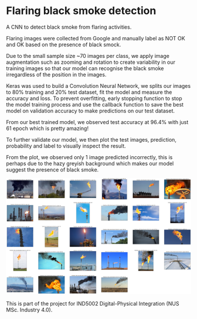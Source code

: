 # Flaring black smoke detection
A CNN to detect black smoke from flaring activities.

Flaring images were collected from Google and manually label as NOT OK and OK based on the presence of black smock.

Due to the small sample size ~70 images per class, we apply image augmentation such as zooming and rotation to create variability in our training images so that our model can recognise the black smoke irregardless of the position in the images.

Keras was used to build a Convolution Neural Network, we splits our images to 80% training and 20% test dataset, fit the model and measure the accuracy and loss. To prevent overfitting, early stopping function to stop the model training process and use the callback function to save the best model on validation accuracy to make predictions on our test dataset.

From our best trained model, we observed test accuracy at 96.4% with just 61 epoch which is pretty amazing! 

To further validate our model, we then plot the test images, prediction, probability and label to visually inspect the result. 

From the plot, we observed only 1 image predicted incorrectly, this is perhaps due to the hazy greyish background which makes our model suggest the presence of black smoke. 

![Alt text](test_images.png?raw=true "Prediction on test images")

This is part of the project for IND5002 Digital-Physical Integration (NUS MSc. Industry 4.0).
